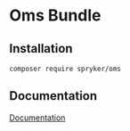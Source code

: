 # Oms Bundle

## Installation

```
composer require spryker/oms
```

## Documentation

[Documentation](https://spryker.github.io)

